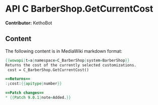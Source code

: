 # API C BarberShop.GetCurrentCost

**Contributor:** KethoBot

## Content

The following content is in MediaWiki markdown format:

```mediawiki
{{wowapi|t=a|namespace=C_BarberShop|system=BarberShop}}
Returns the cost of the currently selected customizations.
 cost = C_BarberShop.GetCurrentCost()

==Returns==
:;cost:{{apitype|number}}

==Patch changes==
* {{Patch 9.0.1|note=Added.}}
```